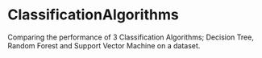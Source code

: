 # ClassificationAlgorithms
Comparing the performance of 3 Classification Algorithms; Decision Tree, Random Forest and Support Vector Machine on a dataset.

